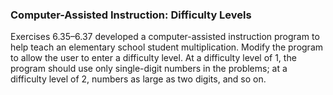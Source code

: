 ### Computer-Assisted Instruction: Difficulty Levels

Exercises 6.35–6.37 developed a computer-assisted instruction program to help teach an elementary school student multiplication. Modify
the program to allow the user to enter a difficulty level. At a difficulty level of 1, the program
should use only single-digit numbers in the problems; at a difficulty level of 2, numbers as large as
two digits, and so on.